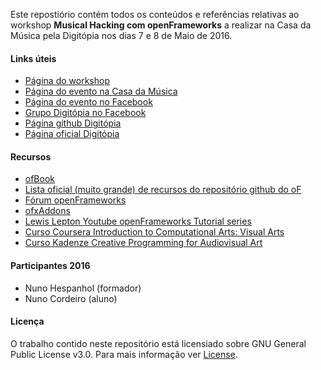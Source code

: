 Este repostiório contém todos os conteúdos e referências relativas ao workshop **Musical Hacking com openFrameworks** a realizar na Casa da Música pela Digitópia nos dias 7 e 8 de Maio de 2016.

#### Links úteis

- [Página do workshop](http://nunoh.github.io/ws-openframeworks/)
- [Página do evento na Casa da Música](http://www.casadamusica.com/pt/servico-educativo/agenda/2016/05/07-maio-2016-musical-hacking-com-openframeworks/42453/?lang=pb=0)
- [Página do evento no Facebook](https://www.facebook.com/events/996688730413301/)
- [Grupo Digitópia no Facebook](https://www.facebook.com/groups/digitopiacasadamusica)
- [Página github Digitópia](http://digitopia.github.io)
- [Página oficial Digitópia](http://www.casadamusica.com/digitopia)

#### Recursos

- [ofBook](http://openframeworks.cc/ofBook/chapters/foreword.html)
- [Lista oficial (muito grande) de recursos do repositório github do oF]( https://github.com/openframeworks/openFrameworks/wiki/Resources-for-Learning)
- [Fórum openFrameworks](https://forum.openframeworks.cc/)
- [ofxAddons](http://ofxaddons.com/categories)
- [Lewis Lepton Youtube openFrameworks Tutorial series](https://www.youtube.com/playlist?list=PL4neAtv21WOmrV8z9rSzL20QpdLU1zJLr)
- [Curso Coursera Introduction to Computational Arts: Visual Arts](https://www.coursera.org/course/compartsvisual)
- [Curso Kadenze Creative Programming for Audiovisual Art](https://www.kadenze.com/courses/creative-programming-for-audiovisual-art/info)

#### Participantes 2016 

- Nuno Hespanhol (formador)
- Nuno Cordeiro (aluno)

#### Licença

O trabalho contido neste repositório está licensiado sobre GNU General Public License v3.0. Para mais informação ver [License](./LICENSE).
